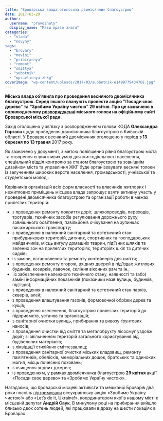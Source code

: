 ```yaml
---
title: "Броварська влада оголосила двомісячник благоустрою"
date: 2017-03-20
author: 
  username: "pravoZnaty"
  display_name: "Маєш право знати"
categories: 
  - "vlada"
  - "novyny"
tags: 
  - "brovary"
  - "novini"
  - "pribirannya"
  - "remont"
  - "smittya"
  - "subotnik"
  - "upravlinnya-zhkg"
coverImage: "wp-content/uploads/2017/03/subbotnik-e1489775434768.jpg"
---
```


**Міська влада об’явила про проведення весняного двомісячника благоустрою. Серед іншого планують провести акцію "Посади своє дерево" та "Зробимо Україну чистою" 29 квітня. Про це зазначено в оприлюдненому [розпорядженні](https://brovary-rada.gov.ua/documents/26903.html) міського голови на офіційному сайті Броварської міської ради.**

Захід оголошено у зв'язку з розпорядженням голови КОДА **Олександра Горгана** щодо проведення двомісячника благоустрою в Київській області. У Броварах весняний двомісячник оголошено у період **з 13 березня по 13 травня** 2017 року.

Як зазначено у документі, з метою поліпшення рівня благоустрою міста та створення сприятливих умов для життєдіяльності населення, спеціальний відділ контролю за станом благоустрою та зовнішнім дизайном міста та управління ЖКГ буде організовувати весняні толоки із залученням широких верств населення, громадськості, учнівської та студентської молоді.

Керівників організацій всіх форм власності та власників житлових і нежитлових приміщень місцева влада запрошує взяти активну участь у проведені двомісячника благоустрою та організації роботи в межах прилеглих територій:

- з проведення ремонту покриття доріг, шляхопроводів, переходів, тротуарів, технічних засобів регулювання дорожнього руху, зовнішнього освітлення, павільйонів очікування на зупинках пасажирського транспорту;
- з приведення в належний санітарний та естетичний стан прибудинкових територій, дитячих, спортивних та господарських майданчиків, місць вигулу домашніх тварин, під’їзних шляхів та зелених зон на прилеглих територіях, територіях шкіл та дитячих садків;
- із заміни, встановлення та ремонту контейнерів для сміття;
- з проведення ремонту огорож, вхідних дверей в під’їздах житлових будинків, козирків, лавочок, скління віконних рам та ін.;
-  із забезпечення належного технічного стану, наявності та (або) заміні інформаційних показників (показники назв вулиць, будинків, під’їздів);
- з приведення в належний санітарний та естетичний стан парків, скверів, алей;
- з проведення влаштування газонів, формовочної обрізки дерев та кущів;
- з проведення озеленення, благоустрою прилеглих територій до підприємств, установ та організацій;
- з санітарної очистки вулиць, прибирання та вивозу ґрунтових наносів;
- з проведення очистки від сміття та металобрухту лісосмуг уздовж доріг; зі звільненням територій загального користування від будівельних матеріалів;
- з ліквідації стихійних сміттєзвалищ;
- з проведення санітарної очистки міських кладовищ, ремонту пам’ятників, обелісків, меморіальних дощок, братських та одиноких могил, місць почесних поховань;
- з очищення водних джерел;
- із проведенням, у рамках двомісячника благоустрою **29 квітня** акції «Посади своє дерево» та «Зробимо Україну чистою».

Нагадаємо, що броварські місцеві активісти та мешканці Броварів два роки поспіль [підтримували](https://mpz.brovary.org/velykyj-subotnyk-brovarchany-zibraly-2000-mishkiv-smittya/) всеукраїнську акцію «Зробимо Україну чистою!» або «Let’s do it, Ukraine!», координатором якої в нашому місті є місцевий депутат **Андрій Саук**. В минулому році на прибирання вийшло близько двох сотень людей, які працювали відразу на шести локаціях в Броварах
